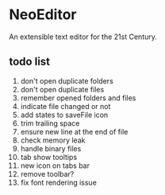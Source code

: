 # NeoEditor

An extensible text editor for the 21st Century.


## todo list

1. don't open duplicate folders
2. don't open duplicate files
5. remember opened folders and files
7. indicate file changed or not
8. add states to saveFile icon
9. trim trailing space
10. ensure new line at the end of file
11. check memory leak
12. handle binary files
14. tab show tooltips
15. new icon on tabs bar
16. remove toolbar?
17. fix font rendering issue
